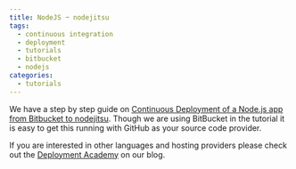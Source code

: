 ```yaml
---
title: NodeJS ➙ nodejitsu
tags:
  - continuous integration
  - deployment
  - tutorials
  - bitbucket
  - nodejs
categories:
  - tutorials
---
```

We have a step by step guide on [Continuous Deployment of a Node.js app from Bitbucket to nodejitsu](http://blog.codeship.io/2013/10/23/how-to-deploy-a-node-js-app-from-bitbucket-to-nodejitsu.html). Though we are using BitBucket in the tutorial it is easy to get this running with GitHub as your source code provider.

If you are interested in other languages and hosting providers please check out the [Deployment Academy](http://blog.codeship.io/category/deployment-academy) on our blog.
